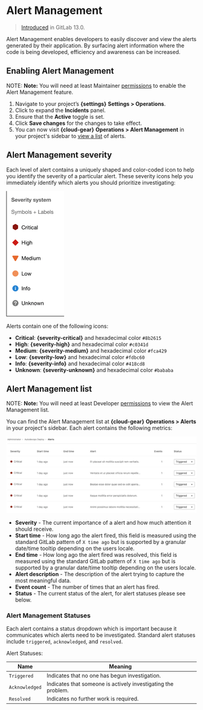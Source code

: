 # Alert Management

> [Introduced](https://gitlab.com/groups/gitlab-org/-/epics/2877) in GitLab 13.0.

Alert Management enables developers to easily discover and view the alerts
generated by their application. By surfacing alert information where the code is
being developed, efficiency and awareness can be increased.

## Enabling Alert Management

NOTE: **Note:**
You will need at least Maintainer [permissions](../../permissions.md) to enable the Alert Management feature.

1. Navigate to your project’s **{settings}** **Settings > Operations**.
1. Click to expand the **Incidents** panel.
1. Ensure that the **Active** toggle is set.
1. Click **Save changes** for the changes to take effect.
1. You can now visit **{cloud-gear}** **Operations > Alert Management** in your project's sidebar to [view a list](#alert-management-list) of alerts.

## Alert Management severity

Each level of alert contains a uniquely shaped and color-coded icon to help
you identify the severity of a particular alert. These severity icons help you
immediately identify which alerts you should prioritize investigating:

![Alert Management Severity System](img/alert_management_severity_v13_0.png)

Alerts contain one of the following icons:

- **Critical**: **{severity-critical}** and hexadecimal color `#8b2615`
- **High**: **{severity-high}** and hexadecimal color `#c0341d`
- **Medium**: **{severity-medium}** and hexadecimal color `#fca429`
- **Low**: **{severity-low}** and hexadecimal color `#fdbc60`
- **Info**: **{severity-info}** and hexadecimal color `#418cd8`
- **Unknown**: **{severity-unknown}** and hexadecimal color `#bababa`

## Alert Management list

NOTE: **Note:**
You will need at least Developer [permissions](../../permissions.md) to view the Alert Management list.

You can find the Alert Management list at **{cloud-gear}** **Operations > Alerts** in your project's sidebar.
Each alert contains the following metrics:

![Alert Management List](img/alert_management_1_v13_0.png)

- **Severity** - The current importance of a alert and how much attention it should receive.
- **Start time** - How long ago the alert fired, this field is measured using the standard GitLab pattern of `X time ago` but is supported by a granular date/time tooltip depending on the users locale.
- **End time** - How long ago the alert fired was resolved, this field is measured using the standard GitLab pattern of `X time ago` but is supported by a granular date/time tooltip depending on the users locale.
- **Alert description** - The description of the alert trying to capture the most meaningful data.
- **Event count** - The number of times that an alert has fired.
- **Status** - The current status of the alert, for alert statuses please see below.

### Alert Management Statuses

Each alert contains a status dropdown which is important because it communicates which alerts need to be investigated. Standard alert statuses include `triggered`, `acknowledged`, and `resolved`.

Alert Statuses:

| Name           | Meaning                                                       |
| -------------- | ------------------------------------------------------------- |
| `Triggered`    | Indicates that no one has begun investigation.                |
| `Acknowledged` | Indicates that someone is actively investigating the problem. |
| `Resolved`     | Indicates no further work is required.                        |

